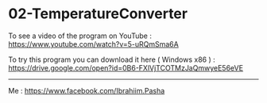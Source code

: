 # 02-TemperatureConverter


To see a video of the program on YouTube :
https://www.youtube.com/watch?v=5-uRQmSma6A

To try this program you can download it here  ( Windows x86 ) :
https://drive.google.com/open?id=0B6-FXlVjTCOTMzJaQmwyeE56eVE


---------
Me : https://www.facebook.com/Ibrahiim.Pasha
